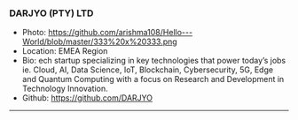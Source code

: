 ### DARJYO (PTY) LTD
- Photo: https://github.com/arishma108/Hello---World/blob/master/333%20x%20333.png
- Location: EMEA Region
- Bio: ech startup specializing in key technologies that power today’s jobs ie. Cloud, AI, Data Science, IoT, Blockchain, Cybersecurity, 5G, Edge and Quantum Computing with a focus on Research and Development in Technology Innovation.
- Github: https://github.com/DARJYO
***

